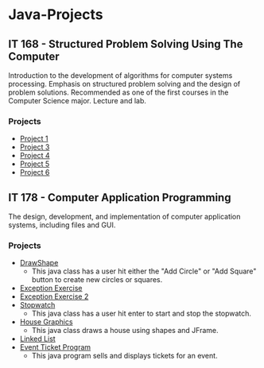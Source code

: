 # Java-Projects

## IT 168 - Structured Problem Solving Using The Computer
Introduction to the development of algorithms for computer systems processing. Emphasis on structured problem solving and the design of problem solutions. Recommended as one of the first courses in the Computer Science major. Lecture and lab.

### Projects
- [Project 1]()
- [Project 3]()
- [Project 4]()
- [Project 5]()
- [Project 6]()

## IT 178 - Computer Application Programming
The design, development, and implementation of computer application systems, including files and GUI.

### Projects
- [DrawShape]()
  - This java class has a user hit either the "Add Circle" or "Add Square" button to create new circles or squares.
- [Exception Exercise]()
- [Exception Exercise 2]()
- [Stopwatch]()
  - This java class has a user hit enter to start and stop the stopwatch.
- [House Graphics]()
  - This java class draws a house using shapes and JFrame.
- [Linked List]()
- [Event Ticket Program]()
  - This java program sells and displays tickets for an event.